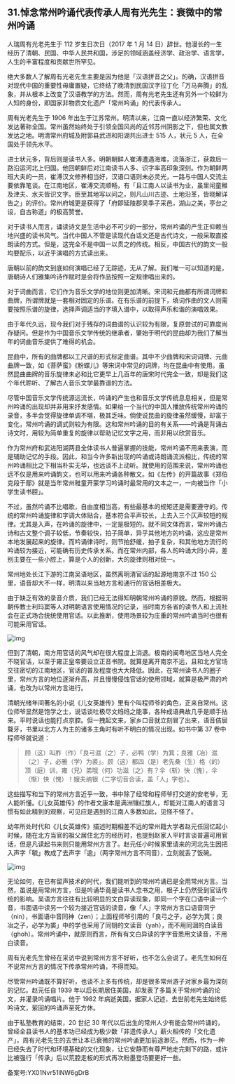## 31.悼念常州吟诵代表传承人周有光先生：衰微中的常州吟诵
人瑞周有光老先生于 112 岁生日次日（2017 年 1 月 14 日）辞世。他漫长的一生经历了清朝、民国、中华人民共和国，涉足的领域涵盖经济学、政治学、语言学，人生的丰富程度和贡献世所罕见。



绝大多数人了解周有光老先生主要是因为他是「汉语拼音之父」。的确，汉语拼音对现代中国的重要性毋庸置疑，它终结了晚清到民国汉字拉丁化「万马奔腾」的乱象，并从根本上改变了汉语教学的方法。然而，周有光老先生还有另外一个较鲜为人知的身份，即国家非物质文化遗产「常州吟诵」的代表传承人。



周有光老先生于 1906 年出生于江苏常州。明清以来，江南一直以经济繁荣、文化发达著称全国。常州虽然始终处于引领全国风尚的近邻苏州阴影之下，但也属文教发达之地。明清常州府城及附郭县武进和阳湖共出进士 515 人，状元 5 人，在全国处于领先水平。



进士状元多，背后则是读书人多。明朝朝鲜人崔溥遭遇海难，流落浙江，获救后一路沿运河北上归国。他回朝鲜后对江南读书人多、识字率高印象深刻。作为朝鲜两班大夫的一员，崔溥汉文修养相当好，汉语口语则未必灵光，一路与中国人交流主要依靠笔谈。在江南地区，崔溥交流顺畅，有「且江南人以读书为业，虽里闬童稚及津夫、水夫皆识文字。臣至其地写以问之，则凡山川古迹、土地沿革，皆晓解详告之」的评价。常州府城更是获得了「府即延陵郡吴季子采邑，湖山之美，亭台之设，自古称道」的极高赞誉。



对于读书人而言，诵读诗文是生活中必不可少的一部分，常州吟诵的产生正仰赖当地兴盛的读书风气。当代中国人不管是读现代白话文还是古代诗文，一般采取直接朗读的方式。但是，这完全不是中国一以贯之的传统。相反，中国古代的韵文一般均要配乐，以近乎演唱的方式读出来。



唐朝以前的韵文到底如何演唱已经了无踪迹，无从了解。我们唯一可以知道的是，唐朝诗人们雅集吟诗作赋时是会将作品按照一定规律唱出来的。



对于词曲而言，它们作为音乐文学的地位则更加清晰。宋词和元曲都有所谓词牌和曲牌，所谓牌就是一套相对固定的乐谱。在有乐谱的前提下，填词作曲的文人则需要按照乐谱的旋律，选择声调适当的字填入谱中，以取得声乐和谐的演唱效果。



由于年代久远，现今我们对于残存的词曲谱的认识较为有限，复原尝试的可靠度尚存疑问。但是作为中国音乐文学传统的继承者，肇始于明代的昆曲却为我们了解当年的词曲音乐提供了难得的机会。



昆曲中，所有的曲牌都以工尺谱的形式标定曲谱。其中不少曲牌和宋词词牌、元曲曲牌一致，如《菩萨蛮》《粉蝶儿》等宋词中常见的词牌，均在昆曲中有使用。虽然昆曲曲牌的音乐旋律未必和比它更早上几百年的唐宋时代完全一致，却是我们这个年代聆听、了解古人音乐文学最靠谱的方法。



尽管中国音乐文学传统源远流长，吟诵的产生也和音乐文学传统息息相关，但是常州吟诵的出现却并非用来抒发感情。如果给一个当代的中国人播放传统常州吟诵的录音，多半会觉得旋律单调不堪，极其乏味。倘使说昆曲的旋律虽然缓慢，却富于变化，常州吟诵的调式则较为有限。这和常州吟诵的目的有关系——吟诵是背诵古诗文时，用较为简单重复的旋律以帮助记忆文字之用，而非用以欣赏音乐。



作为常州府和武进阳湖两县全体读书人普遍掌握的技能，常州吟诵不用来表演，而是辅助记忆的手段。因此，和当今许多新出现的吟诵或诗朗诵流派相比，传统的常州吟诵相比之下相当朴实无华，也远谈不上动听。就使用的范围来说，常州吟诵也远不仅是用来吟诵韵文，也可以用来吟诵各种散文。如《左传》的开篇故事《郑伯克段于鄢》就是当年常州稚童开蒙学习吟诵时最常用的文本之一，一向被当作「小学生读书腔」。



不过，虽然吟诵不比唱歌，自由度相当高，有些最基本的规矩还是需要遵守的。传统的常州吟诵旋律和字调大体贴合，基本符合平声较长，上去入三个仄声较短的规律。尤其是入声，在吟诵的旋律中，一定是极短的。就不同文体而言，常州吟诵古诗和古文整个调子较低，节奏较快，拍子简单，异乎其他地方的吟诵，这应是常州本地发展起来的旋律。而吟诵律诗时，则节拍舒缓，拍子复杂，和其他地方流行的吟诵较为接近，可能确有历史传承关系。而在常州内部，各人的吟诵大同小异，差别主要在一些小腔上，算是个人的创新，大的旋律则相对统一。



常州地处长江下游的江南吴语地区，虽然离明清官话的起源地南京不过 150 公里，语音却大不一样，明清以来当地方言和通行的官话相差极大。



由于缺乏有效的录音介质，我们已经无法得知明朝常州吟诵的原貌。然而，根据明朝传教士利玛窦等人对明朝语言使用情况的记录，当时南方各省的读书人和上流社会在正式场合统统使用官话。以此推断，使用场景较为庄重的常州吟诵当时也很有可能采用官话。



![img](https://pic4.zhimg.com/v2-540333fd5b28041c6f3907ff30a75763.webp)

但到了清朝，南方用官话的风气却在很大程度上消退。极南的闽粤地区当地人完全不晓官话，以至于雍正皇帝要设立正音书院。就算是离开南京不远，且和北方官场交往密切的江南地区，官话的普及程度也大大降低。因此，在常州读书人的圈子里，常州方言的地位逐渐升高，并且慢慢侵蚀官话的使用领域，就算是极严肃的吟诵，也改为以常州方言进行。



清朝光绪年间著名的小说《儿女英雄传》里有个叫程师爷的角色，正来自常州。这位师爷显然是饱学之士，说话谈吐极尽文绉绉之能事，各种成语典故几乎是顺手拈来。平时说话也能打点京腔。但一拽起文来，家乡口音就立刻冒了出来，语音佶屈聱牙，书里以北方人为主的诸多主角时有听不明白的情况出现。如书中第 37 卷中程师爷就说道：




> 顾（这）叫胙（作）「良弓滋（之）子，必鸭（学）为箕；良雅（冶）滋（之）子，必雅（学）为裘」。顾（这）都四（是）老先桑（生）格（的）顶（庭）训，雍（兄）弟哦（何）功滋（之）有？伞（斩）快（愧），伞（惭）快（愧）！嫂夫纳银（二字切音合读，盖「人」字也）。
>  
> 
> 
> 


这些描写和当下的常州方言近乎一致，书中除了经常和程师爷打交道的安老爷，无人能听懂。《儿女英雄传》的作者文康本是满洲镶红旗人，却能对江南人的语言习惯有如此精到的观察，可见应是遇到的江南人多数如此，见怪不怪了。



幼年所处时代和《儿女英雄传》描述时期相差不远的常州籍大学者赵元任回忆起小时候，随在北方当官的祖父居住北方的经历时，也提到赵家人平时言谈普遍可用官话，但是凡读起书来则只能用常州方言了。赵元任小时候家里请来的河北先生因把入声字「毓」教成了去声字「逾」（两字常州方言不同音），立刻就丢了饭碗。



![img](https://pic1.zhimg.com/v2-baf2d70175db7302f812e02acf0dfae0.webp)

无论如何，在已有留声技术的时代，我们能听到的常州吟诵已是全用常州方言。当然，虽说是用常州方言，但是吟诵毕竟是读书人念书之用，根子上仍然受到官话传统的影响。吴语方言往往有比较明显的文白异读现象，即同一个字在口语中读一个音，书面语中读另一个较为接近官话的读音，像「人」字常州方言口语音同宁（nin），书面语中音同神（zen）；上面程师爷引用的「良弓之子，必学为箕；良冶之子，必学为裘」中的学也采用了同钥的文读音（yah），而不用同涸的白读音（ghoh）。常州吟诵中，就原则而言，所有有文白异读的字字音悉用文读音，不用白读音。



周有光老先生曾经在采访中说到常州方言不好听，也不怎么会说了。老先生如何在不说常州方言的情况下传承常州吟诵，不得而知。



尽管常州吟诵既不算好听，也谈不上多有传统，却是很多常州游子对家乡最为深刻的记忆。赵元任自 1939 年以后长期居住美国，却发表了多篇关于常州吟诵的论文，并灌录吟诵唱片。他于 1982 年病逝美国，据家人记述，去世前老先生始终低吟诗文，萦回的吟诵声至死方休。



由于私塾教育的结束，20 世纪 30 年代以后出生的常州人少有能会常州吟诵的，曾经全县读书人的基本功已经成为极少数「非遗传承人」薪火相传的「文化遗产」，周有光老先生的去世让本已衰微的常州吟诵更加前途渺茫。然而，作为一种已经失去了时代和环境基础的文化现象，让它安静而有尊严地走完剩下的路，或许比被强行「传承」后以荒腔走板的形式再次粉墨登场要更好一些。



备案号:YX01Nvr51lNW6gDrB

